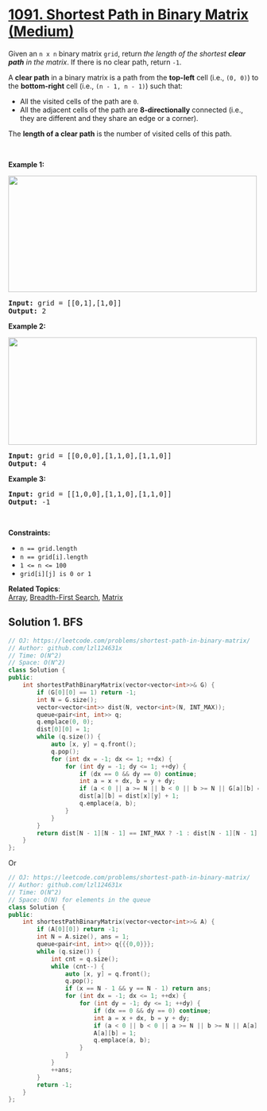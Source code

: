 # [1091. Shortest Path in Binary Matrix (Medium)](https://leetcode.com/problems/shortest-path-in-binary-matrix/)

<p>Given an <code>n x n</code> binary matrix <code>grid</code>, return <em>the length of the shortest <strong>clear path</strong> in the matrix</em>. If there is no clear path, return <code>-1</code>.</p>

<p>A <strong>clear path</strong> in a binary matrix is a path from the <strong>top-left</strong> cell (i.e., <code>(0, 0)</code>) to the <strong>bottom-right</strong> cell (i.e., <code>(n - 1, n - 1)</code>) such that:</p>

<ul>
	<li>All the visited cells of the path are <code>0</code>.</li>
	<li>All the adjacent cells of the path are <strong>8-directionally</strong> connected (i.e., they are different and they share an edge or a corner).</li>
</ul>

<p>The <strong>length of a clear path</strong> is the number of visited cells of this path.</p>

<p>&nbsp;</p>
<p><strong>Example 1:</strong></p>
<img alt="" src="https://assets.leetcode.com/uploads/2021/02/18/example1_1.png" style="width: 500px; height: 234px;">
<pre><strong>Input:</strong> grid = [[0,1],[1,0]]
<strong>Output:</strong> 2
</pre>

<p><strong>Example 2:</strong></p>
<img alt="" src="https://assets.leetcode.com/uploads/2021/02/18/example2_1.png" style="height: 216px; width: 500px;">
<pre><strong>Input:</strong> grid = [[0,0,0],[1,1,0],[1,1,0]]
<strong>Output:</strong> 4
</pre>

<p><strong>Example 3:</strong></p>

<pre><strong>Input:</strong> grid = [[1,0,0],[1,1,0],[1,1,0]]
<strong>Output:</strong> -1
</pre>

<p>&nbsp;</p>
<p><strong>Constraints:</strong></p>

<ul>
	<li><code>n == grid.length</code></li>
	<li><code>n == grid[i].length</code></li>
	<li><code>1 &lt;= n &lt;= 100</code></li>
	<li><code>grid[i][j] is 0 or 1</code></li>
</ul>


**Related Topics**:  
[Array](https://leetcode.com/tag/array/), [Breadth-First Search](https://leetcode.com/tag/breadth-first-search/), [Matrix](https://leetcode.com/tag/matrix/)

## Solution 1. BFS

```cpp
// OJ: https://leetcode.com/problems/shortest-path-in-binary-matrix/
// Author: github.com/lzl124631x
// Time: O(N^2)
// Space: O(N^2)
class Solution {
public:
    int shortestPathBinaryMatrix(vector<vector<int>>& G) {
        if (G[0][0] == 1) return -1;
        int N = G.size();
        vector<vector<int>> dist(N, vector<int>(N, INT_MAX));
        queue<pair<int, int>> q;
        q.emplace(0, 0);
        dist[0][0] = 1;
        while (q.size()) {
            auto [x, y] = q.front();
            q.pop();
            for (int dx = -1; dx <= 1; ++dx) {
                for (int dy = -1; dy <= 1; ++dy) {
                    if (dx == 0 && dy == 0) continue;
                    int a = x + dx, b = y + dy;
                    if (a < 0 || a >= N || b < 0 || b >= N || G[a][b] == 1 || dist[a][b] != INT_MAX) continue;
                    dist[a][b] = dist[x][y] + 1;
                    q.emplace(a, b);
                }
            }
        }
        return dist[N - 1][N - 1] == INT_MAX ? -1 : dist[N - 1][N - 1];
    }
};
```

Or

```cpp
// OJ: https://leetcode.com/problems/shortest-path-in-binary-matrix/
// Author: github.com/lzl124631x
// Time: O(N^2)
// Space: O(N) for elements in the queue
class Solution {
public:
    int shortestPathBinaryMatrix(vector<vector<int>>& A) {
        if (A[0][0]) return -1;
        int N = A.size(), ans = 1;
        queue<pair<int, int>> q{{{0,0}}};
        while (q.size()) {
            int cnt = q.size();
            while (cnt--) {
                auto [x, y] = q.front();
                q.pop();
                if (x == N - 1 && y == N - 1) return ans;
                for (int dx = -1; dx <= 1; ++dx) {
                    for (int dy = -1; dy <= 1; ++dy) {
                        if (dx == 0 && dy == 0) continue;
                        int a = x + dx, b = y + dy;
                        if (a < 0 || b < 0 || a >= N || b >= N || A[a][b]) continue;
                        A[a][b] = 1;
                        q.emplace(a, b);
                    }
                }
            }
            ++ans;
        }
        return -1;
    }
};
```